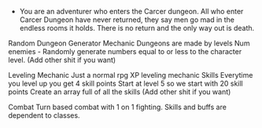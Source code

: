 - You are an adventurer who enters the Carcer dungeon. All who enter Carcer Dungeon have never returned, they say men go mad in the endless rooms it holds. There is no return and the only way out is death.  

Random Dungeon Generator Mechanic
Dungeons are made by levels
Num enemies - Randomly generate numbers equal to or less to the character level.
(Add other shit if you want)

Leveling Mechanic
Just a normal rpg XP leveling mechanic
Skills
Everytime you level up you get 4 skill points
Start at level 5 so we start with 20 skill points
Create an array full of all the skills
(Add other shit if you want)

Combat 
Turn based combat with 1 on 1 fighting.
Skills and buffs are dependent to classes. 

